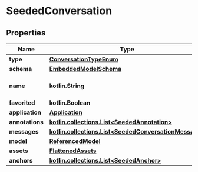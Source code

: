 
# SeededConversation

## Properties
Name | Type | Description | Notes
------------ | ------------- | ------------- | -------------
**type** | [**ConversationTypeEnum**](ConversationTypeEnum.md) |  | 
**schema** | [**EmbeddedModelSchema**](EmbeddedModelSchema.md) |  |  [optional]
**name** | **kotlin.String** | This is a name that is customized. |  [optional]
**favorited** | **kotlin.Boolean** |  |  [optional]
**application** | [**Application**](Application.md) |  |  [optional]
**annotations** | [**kotlin.collections.List&lt;SeededAnnotation&gt;**](SeededAnnotation.md) |  |  [optional]
**messages** | [**kotlin.collections.List&lt;SeededConversationMessage&gt;**](SeededConversationMessage.md) |  |  [optional]
**model** | [**ReferencedModel**](ReferencedModel.md) |  |  [optional]
**assets** | [**FlattenedAssets**](FlattenedAssets.md) |  |  [optional]
**anchors** | [**kotlin.collections.List&lt;SeededAnchor&gt;**](SeededAnchor.md) |  |  [optional]



